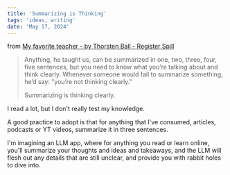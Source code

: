 ```yaml
---
title: 'Summarizing is Thinking'
tags: 'ideas, writing'
date: 'May 17, 2024'
---
```


from [My favorite teacher - by Thorsten Ball - Register Spill](https://registerspill.thorstenball.com/p/my-favorite-teacher)

> Anything, he taught us, can be summarized in one, two, three, four, five sentences, but you need to know what you’re talking about and think clearly. Whenever someone would fail to summarize something, he’d say: "you’re not thinking clearly."
>
> Summarizing is thinking clearly.

I read a lot, but I don't really test my knowledge.

A good practice to adopt is that for anything that I've consumed, articles, podcasts or YT videos, summarize it in three sentences.

I'm imagining an LLM app, where for anything you read or learn online, you'll summarize your thoughts and ideas and takeaways, and the LLM will flesh out any details that are still unclear, and provide you with rabbit holes to dive into.
